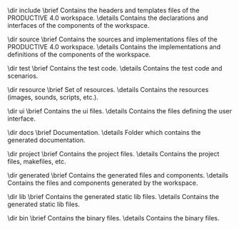 \dir include
\brief Contains the headers and templates files of the PRODUCTIVE 4.0 workspace.
\details Contains the declarations and interfaces of the components of the workspace.

\dir source
\brief Contains the sources and implementations files of the PRODUCTIVE 4.0 workspace.
\details Contains the implementations and definitions of the components of the workspace.

\dir test
\brief Contains the test code.
\details Contains the test code and scenarios.

\dir resource
\brief Set of resources.
\details Contains the resources (images, sounds, scripts, etc.).

\dir ui
\brief Contains the ui files.
\details Contains the files defining the user interface.

\dir docs
\brief Documentation.
\details Folder which contains the generated documentation.

\dir project
\brief Contains the project files.
\details Contains the project files, makefiles, etc.

\dir generated
\brief Contains the generated files and components.
\details Contains the files and components generated by the workspace.

\dir lib
\brief Contains the generated static lib files.
\details Contains the generated static lib files.

\dir bin
\brief Contains the binary files.
\details Contains the binary files.